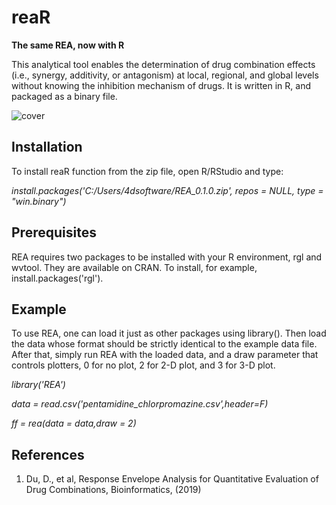 # reaR

__The same REA, now with R__ 

This analytical tool enables the determination of drug combination effects (i.e., synergy, additivity, or antagonism) at local, regional, and global levels without knowing the inhibition mechanism of drugs. It is written in R, and packaged as a binary file. 

![cover](https://user-images.githubusercontent.com/15344717/32510711-182d3990-c3b7-11e7-9fbc-b1d796fc3706.jpg)

## Installation

To install reaR function from the zip file, open R/RStudio and type:

_install.packages('C:/Users/4dsoftware/REA_0.1.0.zip', repos = NULL, type = "win.binary")_

## Prerequisites

REA requires two packages to be installed with your R environment, rgl and wvtool. They are available on CRAN. To install, for example, 
install.packages('rgl'). 

## Example

To use REA, one can load it just as other packages using library(). Then load the data whose format should be strictly identical to the example data file. After that, simply run REA with the loaded data, and a draw parameter that controls plotters, 0 for no plot, 2 for 2-D plot, and 3 for 3-D plot. 

_library('REA')_

_data = read.csv('pentamidine_chlorpromazine.csv',header=F)_

_ff = rea(data = data,draw = 2)_


## References
1. Du, D., et al, Response Envelope Analysis for Quantitative Evaluation of Drug Combinations, Bioinformatics, (2019)
